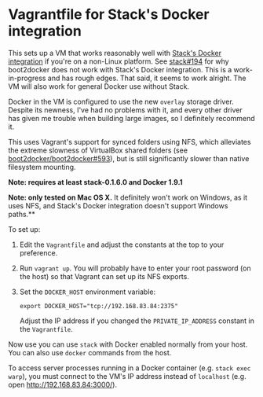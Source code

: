 Vagrantfile for Stack's Docker integration
==========================================

This sets up a VM that works reasonably well with
[Stack's Docker integration](https://github.com/commercialhaskell/stack/blob/release/doc/docker_integration.md)
if you're on a non-Linux platform. See
[stack#194](https://github.com/commercialhaskell/stack/issues/194) for why
boot2docker does not work with Stack's Docker integration. This is a
work-in-progress and has rough edges. That said, it seems to work alright. The
VM will also work for general Docker use without Stack.

Docker in the VM is configured to use the new `overlay` storage driver. Despite
its newness, I've had no problems with it, and every other driver has given me
trouble when building large images, so I definitely recommend it.

This uses Vagrant's support for synced folders using NFS, which alleviates
the extreme slowness of VirtualBox shared folders (see
[boot2docker/boot2docker#593](https://github.com/boot2docker/boot2docker/issues/593)),
but is still significantly slower than native filesystem mounting.

**Note: requires at least stack-0.1.6.0 and Docker 1.9.1**

**Note: only tested on Mac OS X.** It definitely won't work on Windows, as it uses
NFS, and Stack's Docker integration doesn't support Windows paths.**

To set up:

 1. Edit the `Vagrantfile` and adjust the constants at the top to your preference.

 2. Run `vagrant up`. You will probably have to enter your root password (on the
    host) so that Vagrant can set up its NFS exports.

 3. Set the `DOCKER_HOST` environment variable:

        export DOCKER_HOST="tcp://192.168.83.84:2375"

    Adjust the IP address if you changed the `PRIVATE_IP_ADDRESS` constant in
    the `Vagrantfile`.

Now use you can use `stack` with Docker enabled normally from your host. You can
also use `docker` commands from the host.

To access server processes running in a Docker container (e.g. `stack exec warp`),
you must connect to the VM's IP address instead of `localhost` (e.g. open
<http://192.168.83.84:3000/>).
